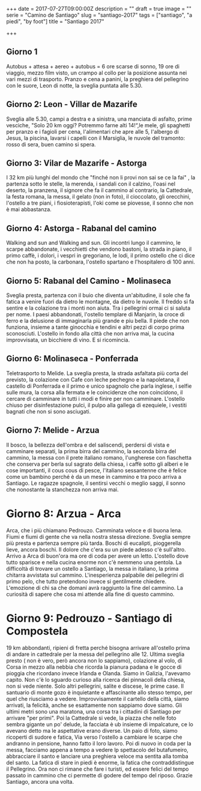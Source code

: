 +++
date = 2017-07-27T09:00:00Z
description = ""
draft = true
image = ""
serie = "Camino de Santiago"
slug = "santiago-2017"
tags = ["santiago", "a piedi", "by foot"]
title = "Santiago 2017"

+++

## Giorno 1

Autobus + attesa + aereo + autobus = 6 ore scarse di sonno, 19 ore di viaggio, 
mezzo film visto, un crampo al collo per la posizione assunta nei vari mezzi di trasporto. 
Pranzo e cena a panini, la preghiera del pellegrino con le suore, Leon di notte, la sveglia puntata alle 5.30.

## Giorno 2: Leon - Villar de Mazarife

Sveglia alle 5.30, campi a destra e a sinistra, una manciata di asfalto, prime vesciche, 
"Solo 20 km oggi? Potremmo farne alti 14!“,le mele, gli spaghetti per pranzo e i fagioli per cena, l'alimentari che apre alle 5, 
l'albergo di Jesus, la piscina, lavarsi i capelli con il Marsiglia, le nuvole del tramonto: rosso di sera, buen camino si spera.

## Giorno 3: Vilar de Mazarife - Astorga

I 32 km più lunghi del mondo che "finché non li provi non sai se ce la fai" , 
la partenza sotto le stelle, la merenda, i sandali con il calzino, l'oasi nel deserto, la pranzena, 
il signore che fa il cammino al contrario, la Cattedrale, la festa romana, la messa, il gelato (non in foto), 
il cioccolato, gli orecchini, l'ostello a tre piani, i fiosioterapisti, l'oki come se piovesse, il sonno che non è mai abbastanza.

## Giorno 4: Astorga - Rabanal del camino

Walking and sun and Walking and sun. Gli incontri lungo il cammino, le scarpe abbandonate, 
i vecchietti che vendono bastoni, la strada in piano, il primo caffè, i dolori, i vespri in gregoriano, le lodi, 
il primo ostello che ci dice che non ha posto, la carbonara, l'ostello spartano e l'hospitalero di 100 anni.

## Giorno 5: Rabanal del Camino - Molinaseca

Sveglia presta, partenza con il buio che diventa un'abitudine, il sole che fa fatica a venire fuori da dietro le montagne, 
da dietro le nuvole. Il freddo si fa sentire e la colazione tra i monti non aiuta. Tra i pellegrini ormai ci si saluta per nome. 
I paesi abbandonati, l'ostello templare di Manjarin, la croce di ferro e la delusione di immaginarla più grande e piu bella. 
Il piede che non funziona, insieme a tante ginocchia e tendini e altri pezzi di corpo prima sconosciuti. 
L'ostello in fondo alla città che non arriva mai, la cucina improvvisata, un bicchiere di vino. E si ricomincia.

## Giorno 6: Molinaseca - Ponferrada

Teletrasporto to Melide. La sveglia presta, la strada asfaltata più corta del previsto, 
la colazione con Cafe con leche pechegno e la napoletana, il castello di Ponferrada e il primo 
e unico spagnolo che parla inglese, i selfie sulle mura, la corsa alla fermata e le coincidenze che non coincidono, 
il cercare di camminare in tutti i modi e finire per non camminare. 
L'ostello chiuso per disinfestazione pulci, il pulpo alla gallega di ezequiele, 
i vestiti bagnati che non si sono asciugati.

## Giorno 7: Melide - Arzua

Il bosco, la bellezza dell'ombra e del saliscendi, perdersi di vista e camminare separati, la prima birra del cammino, 
la seconda birra del cammino, la messa con il prete italiano romano, l'ungherese con fiaschetta che conserva per berla 
sul sagrato della chiesa, i caffè sotto gli alberi e le cose importanti, il cous cous di pesce, l'italiano sessantenne 
che è felice come un bambino perché è da un mese in cammino e tra poco arriva a Santiago. Le ragazze spagnole, 
il sentirsi vecchi o meglio saggi, il sonno che nonostante la stanchezza non arriva mai.

# Giorno 8: Arzua - Arca 

Arca, che i più chiamano Pedrouzo. 
Camminata veloce e di buona lena. Fiumi e fiumi di gente che va nella 
nostra stessa direzione. Sveglia sempre più presta e partenza sempre più tarda. 
Boschi di eucalipti, pioggerella lieve, ancora boschi. Il dolore che c'era su un 
piede adesso c'è sull'altro. Arrivo a Arca di buon'ora ma ore di coda per avere un 
letto. L'ostello dove tutto sparisce e nella cucina enorme non c'è nemmeno una 
pentola. La difficoltà di trovare un ostello a Santiago, la messa in italiano, 
la prima chitarra avvistata sul cammino. L'inesperienza palpabile dei pellegrini 
di primo pelo, che tutto pretendono invece si gentilmente chiedere. 
L'emozione di chi sa che domani avrà raggiunto la fine del cammino. 
La curiosità di sapere che cosa mi attende alla fine di questo cammino.


# Giorno 9: Pedrouzo - Santiago di Compostela

19 km abbondanti, ripieni di fretta perché bisogna arrivare all'ostello prima di andare in cattedrale 
per la messa del pellegrino alle 12. Ultima sveglia presto ( non è vero, però ancora non lo sappiamo), 
colazione al volo, di Corsa in mezzo alla nebbia che ricorda la pianura padana e le gocce di pioggia che 
ricordano invece Irlanda e Olanda. Siamo in Galizia, l'avevamo capito. Non c'è lo sguardo curioso alla ricerca 
dei pinnacoli della chiesa, non si vede niente. Solo altri pellegrini, salite e discese, le prime case. 
Il santuario di monte gozo è inquietante e affascinante allo stesso tempo, per quel che riusciamo a vedere. 
Improvvisamente il cartello della città, siamo arrivati, la felicità, anche se esattamente non sappiamo dove siamo. 
Gli ultimi metri sono una maratona, una corsa tra i cittadini di Santiago per arrivare "per primi". 
Poi la Cattedrale si vede, la piazza che nelle foto sembra gigante un po' delude, la facciata è ub insieme di impalcature, 
ce lo avevano detto ma le aspettative erano diverse. Un paio di foto, siamo ricoperti di sudore e fatica, 
Via verso l'ostello a cambiare le scarpe che andranno in pensione, hanno fatto il loro lavoro. Poi di nuovo in coda per la 
messa, facciamo appena a tempo a vedere lp spettacolo del butafumeiro, abbracciare il santo e lanciare una preghiera veloce 
ma sentita alla tomba del santo. La fatica di stare in piedi è enorme, la fatica che contraddistingue il Pellegrino. 
Ora non ci rimane che fare i turisti, ed essere felici del tempo passato in cammino che ci permette di godere del tempo del riposo. 
Grazie Santiago, ancora una volta.

